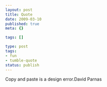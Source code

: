 ```yaml
---
layout: post
title: Quote
date: 2009-03-10
published: true
meta: {}

tags: []

type: post
tags:
- fun
- tumble-quote
status: publish
---
```

<!-- blockquote  -->Copy and paste is a design error.<!-- endblockquote  -->David Parnas
